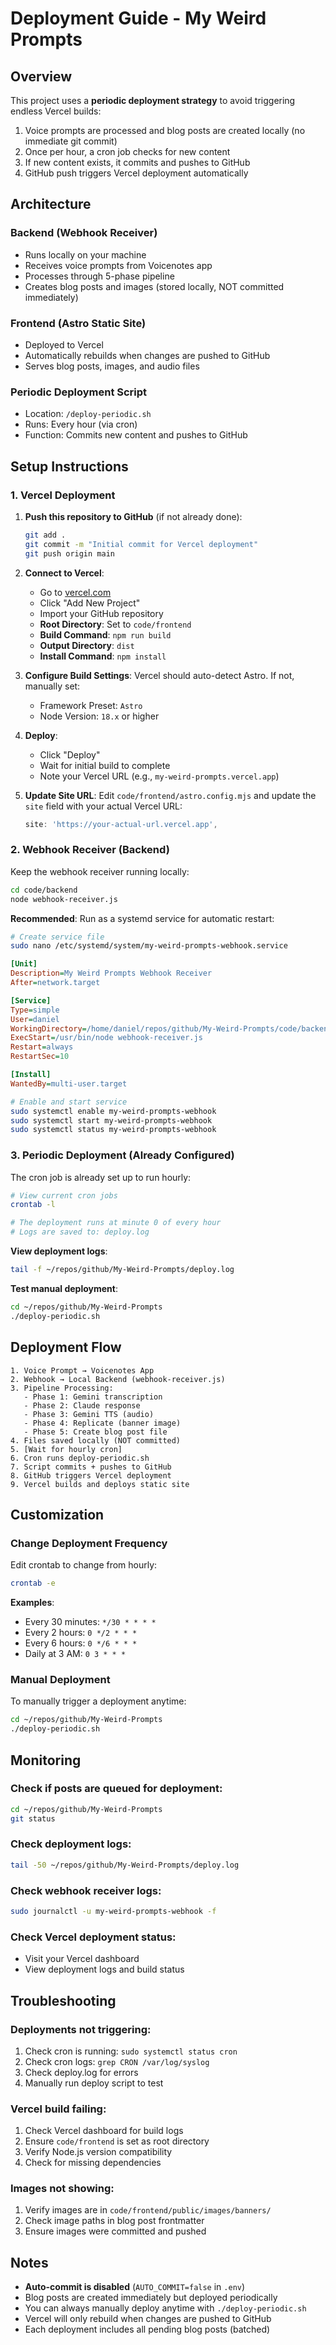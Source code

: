 # Deployment Guide - My Weird Prompts

## Overview

This project uses a **periodic deployment strategy** to avoid triggering endless Vercel builds:

1. Voice prompts are processed and blog posts are created locally (no immediate git commit)
2. Once per hour, a cron job checks for new content
3. If new content exists, it commits and pushes to GitHub
4. GitHub push triggers Vercel deployment automatically

## Architecture

### Backend (Webhook Receiver)
- Runs locally on your machine
- Receives voice prompts from Voicenotes app
- Processes through 5-phase pipeline
- Creates blog posts and images (stored locally, NOT committed immediately)

### Frontend (Astro Static Site)
- Deployed to Vercel
- Automatically rebuilds when changes are pushed to GitHub
- Serves blog posts, images, and audio files

### Periodic Deployment Script
- Location: `/deploy-periodic.sh`
- Runs: Every hour (via cron)
- Function: Commits new content and pushes to GitHub

## Setup Instructions

### 1. Vercel Deployment

1. **Push this repository to GitHub** (if not already done):
   ```bash
   git add .
   git commit -m "Initial commit for Vercel deployment"
   git push origin main
   ```

2. **Connect to Vercel**:
   - Go to [vercel.com](https://vercel.com)
   - Click "Add New Project"
   - Import your GitHub repository
   - **Root Directory**: Set to `code/frontend`
   - **Build Command**: `npm run build`
   - **Output Directory**: `dist`
   - **Install Command**: `npm install`

3. **Configure Build Settings**:
   Vercel should auto-detect Astro. If not, manually set:
   - Framework Preset: `Astro`
   - Node Version: `18.x` or higher

4. **Deploy**:
   - Click "Deploy"
   - Wait for initial build to complete
   - Note your Vercel URL (e.g., `my-weird-prompts.vercel.app`)

5. **Update Site URL**:
   Edit `code/frontend/astro.config.mjs` and update the `site` field with your actual Vercel URL:
   ```javascript
   site: 'https://your-actual-url.vercel.app',
   ```

### 2. Webhook Receiver (Backend)

Keep the webhook receiver running locally:

```bash
cd code/backend
node webhook-receiver.js
```

**Recommended**: Run as a systemd service for automatic restart:

```bash
# Create service file
sudo nano /etc/systemd/system/my-weird-prompts-webhook.service
```

```ini
[Unit]
Description=My Weird Prompts Webhook Receiver
After=network.target

[Service]
Type=simple
User=daniel
WorkingDirectory=/home/daniel/repos/github/My-Weird-Prompts/code/backend
ExecStart=/usr/bin/node webhook-receiver.js
Restart=always
RestartSec=10

[Install]
WantedBy=multi-user.target
```

```bash
# Enable and start service
sudo systemctl enable my-weird-prompts-webhook
sudo systemctl start my-weird-prompts-webhook
sudo systemctl status my-weird-prompts-webhook
```

### 3. Periodic Deployment (Already Configured)

The cron job is already set up to run hourly:

```bash
# View current cron jobs
crontab -l

# The deployment runs at minute 0 of every hour
# Logs are saved to: deploy.log
```

**View deployment logs**:
```bash
tail -f ~/repos/github/My-Weird-Prompts/deploy.log
```

**Test manual deployment**:
```bash
cd ~/repos/github/My-Weird-Prompts
./deploy-periodic.sh
```

## Deployment Flow

```
1. Voice Prompt → Voicenotes App
2. Webhook → Local Backend (webhook-receiver.js)
3. Pipeline Processing:
   - Phase 1: Gemini transcription
   - Phase 2: Claude response
   - Phase 3: Gemini TTS (audio)
   - Phase 4: Replicate (banner image)
   - Phase 5: Create blog post file
4. Files saved locally (NOT committed)
5. [Wait for hourly cron]
6. Cron runs deploy-periodic.sh
7. Script commits + pushes to GitHub
8. GitHub triggers Vercel deployment
9. Vercel builds and deploys static site
```

## Customization

### Change Deployment Frequency

Edit crontab to change from hourly:

```bash
crontab -e
```

**Examples**:
- Every 30 minutes: `*/30 * * * *`
- Every 2 hours: `0 */2 * * *`
- Every 6 hours: `0 */6 * * *`
- Daily at 3 AM: `0 3 * * *`

### Manual Deployment

To manually trigger a deployment anytime:

```bash
cd ~/repos/github/My-Weird-Prompts
./deploy-periodic.sh
```

## Monitoring

### Check if posts are queued for deployment:
```bash
cd ~/repos/github/My-Weird-Prompts
git status
```

### Check deployment logs:
```bash
tail -50 ~/repos/github/My-Weird-Prompts/deploy.log
```

### Check webhook receiver logs:
```bash
sudo journalctl -u my-weird-prompts-webhook -f
```

### Check Vercel deployment status:
- Visit your Vercel dashboard
- View deployment logs and build status

## Troubleshooting

### Deployments not triggering:
1. Check cron is running: `sudo systemctl status cron`
2. Check cron logs: `grep CRON /var/log/syslog`
3. Check deploy.log for errors
4. Manually run deploy script to test

### Vercel build failing:
1. Check Vercel dashboard for build logs
2. Ensure `code/frontend` is set as root directory
3. Verify Node.js version compatibility
4. Check for missing dependencies

### Images not showing:
1. Verify images are in `code/frontend/public/images/banners/`
2. Check image paths in blog post frontmatter
3. Ensure images were committed and pushed

## Notes

- **Auto-commit is disabled** (`AUTO_COMMIT=false` in `.env`)
- Blog posts are created immediately but deployed periodically
- You can always manually deploy anytime with `./deploy-periodic.sh`
- Vercel will only rebuild when changes are pushed to GitHub
- Each deployment includes all pending blog posts (batched)
